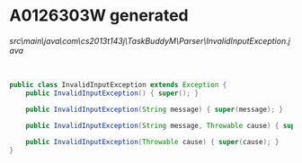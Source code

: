 # A0126303W generated
###### src\main\java\com\cs2013t143j\TaskBuddyM\Parser\InvalidInputException.java
``` java

public class InvalidInputException extends Exception {
	public InvalidInputException() { super(); }

	public InvalidInputException(String message) { super(message); }

	public InvalidInputException(String message, Throwable cause) { super(message, cause); }

	public InvalidInputException(Throwable cause) { super(cause); }
}
```
